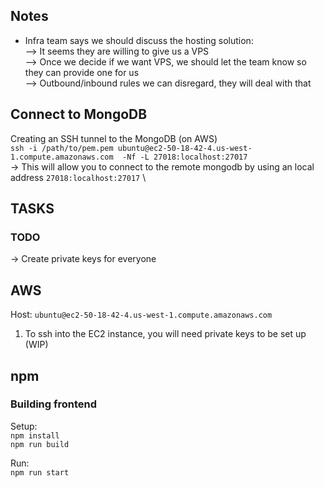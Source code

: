 ## Notes
* Infra team says we should discuss the hosting solution: \
--> It seems they are willing to give us a VPS \
--> Once we decide if we want VPS, we should let the team know so they can provide one for us \
--> Outbound/inbound rules we can disregard, they will deal with that 


## Connect to MongoDB

Creating an SSH tunnel to the MongoDB (on AWS) \
`ssh -i /path/to/pem.pem ubuntu@ec2-50-18-42-4.us-west-1.compute.amazonaws.com  -Nf -L 27018:localhost:27017` \
-> This will allow you to connect to the remote mongodb by using an local address `27018:localhost:27017` \


## TASKS


### TODO
-> Create private keys for everyone



## AWS 

Host: `ubuntu@ec2-50-18-42-4.us-west-1.compute.amazonaws.com`

1. To ssh into the EC2 instance, you will need private keys to be set up (WIP)




## npm

### Building frontend
Setup: \
`npm install` \
`npm run build` 

Run: \
`npm run start`


